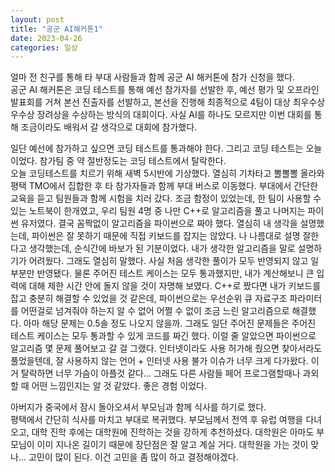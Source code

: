 ```yaml
---
layout: post
title: "공군 AI해커톤1"
date: 2023-04-26
categories: 일상
---
```

얼마 전 친구를 통해 타 부대 사람들과 함께 공군 AI 해커톤에 참가 신청을 했다.  
공군 AI 해커톤은 코딩 테스트를 통해 예선 참가자를 선발한 후, 예선 평가 및 오프라인 발표회를 거쳐 본선 진출자를 선발하고, 본선을 진행해 최종적으로 4팀이 대상 최우수상 우수상 장려상을 수상하는 방식의 대회이다. 사실 AI를 하나도 모르지만 이번 대회를 통해 조금이라도 배워서 갈 생각으로 대회에 참가했다.  

일단 예선에 참가하고 싶으면 코딩 테스트를 통과해야 한다. 그리고 코딩 테스트는 오늘이었다. 참가팀 중 약 절반정도는 코딩 테스트에서 탈락한다.  
오늘 코딩테스트를 치르기 위해 새벽 5시반에 기상했다. 열심히 기차타고 뽈뽈뽈 올라와 평택 TMO에서 집합한 후 타 참가자들과 함께 부대 버스로 이동했다. 부대에서 간단한 교육을 듣고 팀원들과 함께 시험을 치러 갔다. 조금 함정이 있었는데, 한 팀이 사용할 수 있는 노트북이 한개였고, 우리 팀원 4명 중 나만 C++로 알고리즘을 풀고 나머지는 파이썬 유저였다. 결국 꼼짝없이 알고리즘을 파이썬으로 짜야 했다. 열심히 내 생각을 설명했는데, 파이썬은 잘 못하기 때문에 직접 키보드를 잡지는 않았다. 나 나름대로 설명 잘한다고 생각했는데, 순식간에 바보가 된 기분이었다. 내가 생각한 알고리즘을 말로 설명하기가 어려웠다. 그래도 열심히 말했다. 사실 처음 생각한 풀이가 모두 반영되지 않고 일부분만 반영됐다. 물론 주어진 테스트 케이스는 모두 통과했지만, 내가 계산해보니 큰 입력에 대해 제한 시간 안에 돌지 않을 것이 자명해 보였다. C++로 짰다면 내가 키보드를 잡고 충분히 해결할 수 있었을 것 같은데, 파이썬으로는 우선순위 큐 자료구조 파라미터를 어떤걸로 넘겨줘야 하는지 알 수 없어 어쩔 수 없이 조금 느린 알고리즘으로 해결했다. 아마 해당 문제는 0.5솔 정도 나오지 않을까. 그래도 일단 주어진 문제들은 주어진 테스트 케이스는 모두 통과할 수 있게 코드를 짜긴 했다. 이럴 줄 알았으면 파이썬으로 알고리즘 몇 문제 풀어보고 갈 걸 그랬다. 인터넷이라도 사용 허가해 줬으면 찾아서라도 풀었을텐데, 잘 사용하지 않는 언어 + 인터넷 사용 불가 이슈가 너무 크게 다가왔다. 이거 탈락하면 너무 가슴이 아플것 같다... 그래도 다른 사람들 페어 프로그램할때나 과외 할 때 어떤 느낌인지는 알 것 같았다. 좋은 경험 이었다.  

아버지가 중국에서 잠시 돌아오셔서 부모님과 함께 식사를 하기로 했다.  
평택에서 간단히 식사를 마치고 부대로 복귀했다. 부모님께서 전역 후 유럽 여행을 다녀오고, 대학 진학 후에는 대학원에 진학하는 것을 강하게 추천하셨다. 대학원은 아마도 부모님이 이미 지나온 길이기 때문에 장단점은 잘 알고 계실 거다. 대학원을 가는 것이 맞나... 고민이 많이 된다. 이건 고민을 좀 많이 하고 결정해야겠다.  
